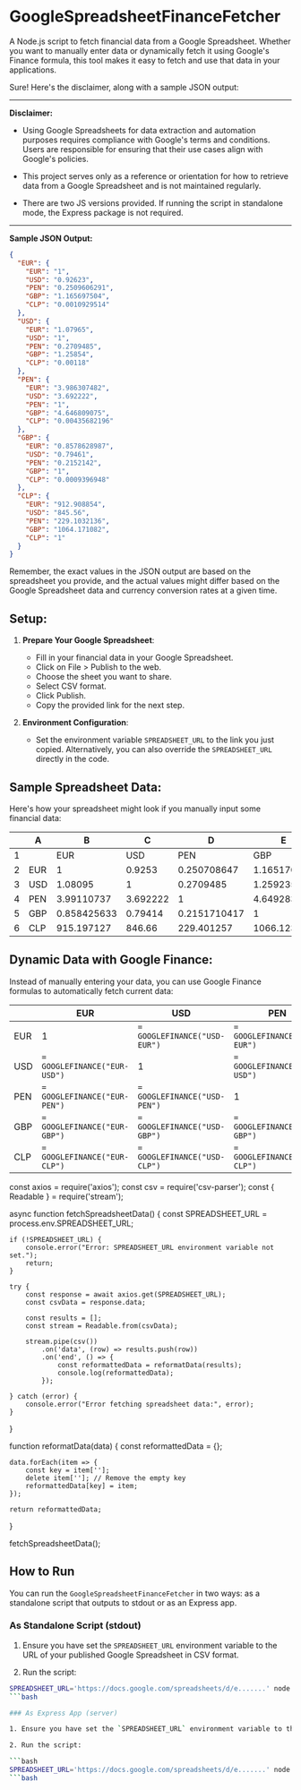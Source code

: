 # GoogleSpreadsheetFinanceFetcher

A Node.js script to fetch financial data from a Google Spreadsheet. Whether you want to manually enter data or dynamically fetch it using Google's Finance formula, this tool makes it easy to fetch and use that data in your applications.

Sure! Here's the disclaimer, along with a sample JSON output:

---

**Disclaimer:**

- Using Google Spreadsheets for data extraction and automation purposes requires compliance with Google's terms and conditions. Users are responsible for ensuring that their use cases align with Google's policies.
  
- This project serves only as a reference or orientation for how to retrieve data from a Google Spreadsheet and is not maintained regularly. 

- There are two JS versions provided. If running the script in standalone mode, the Express package is not required.

---

**Sample JSON Output:**

```json
{
  "EUR": {
    "EUR": "1",
    "USD": "0.92623",
    "PEN": "0.2509606291",
    "GBP": "1.165697504",
    "CLP": "0.0010929514"
  },
  "USD": {
    "EUR": "1.07965",
    "USD": "1",
    "PEN": "0.2709485",
    "GBP": "1.25854",
    "CLP": "0.00118"
  },
  "PEN": {
    "EUR": "3.986307482",
    "USD": "3.692222",
    "PEN": "1",
    "GBP": "4.646809075",
    "CLP": "0.00435682196"
  },
  "GBP": {
    "EUR": "0.8578628987",
    "USD": "0.79461",
    "PEN": "0.2152142",
    "GBP": "1",
    "CLP": "0.0009396948"
  },
  "CLP": {
    "EUR": "912.908854",
    "USD": "845.56",
    "PEN": "229.1032136",
    "GBP": "1064.171082",
    "CLP": "1"
  }
}
```

Remember, the exact values in the JSON output are based on the spreadsheet you provide, and the actual values might differ based on the Google Spreadsheet data and currency conversion rates at a given time.

## Setup:

1. **Prepare Your Google Spreadsheet**:

    - Fill in your financial data in your Google Spreadsheet.
    - Click on File > Publish to the web.
    - Choose the sheet you want to share.
    - Select CSV format.
    - Click Publish.
    - Copy the provided link for the next step.

2. **Environment Configuration**:

    - Set the environment variable `SPREADSHEET_URL` to the link you just copied. Alternatively, you can also override the `SPREADSHEET_URL` directly in the code.

## Sample Spreadsheet Data:

Here's how your spreadsheet might look if you manually input some financial data:

|     | A   | B     | C     | D           | E           | F           |
|-----|-----|-------|-------|-------------|-------------|-------------|
| 1   |     | EUR   | USD   | PEN         | GBP         | CLP         |
| 2   | EUR | 1     | 0.9253| 0.250708647 | 1.165170145 | 0.001091854 |
| 3   | USD | 1.08095 | 1   | 0.2709485   | 1.259235    | 0.00118     |
| 4   | PEN | 3.99110737 | 3.692222 | 1 | 4.649283     | 0.00435682196 |
| 5   | GBP | 0.858425633 | 0.79414 | 0.2151710417 | 1 | 0.0009370852 |
| 6   | CLP | 915.197127 | 846.66 | 229.401257 | 1066.123 | 1           |

## Dynamic Data with Google Finance:

Instead of manually entering your data, you can use Google Finance formulas to automatically fetch current data:

|     | EUR                           | USD                           | PEN                           | GBP                           | CLP                           |
|-----|-------------------------------|-------------------------------|-------------------------------|-------------------------------|-------------------------------|
| EUR | 1                             | `= GOOGLEFINANCE("USD-EUR")`  | `= GOOGLEFINANCE("PEN-EUR")`  | `= GOOGLEFINANCE("GBP-EUR")`  | `= GOOGLEFINANCE("CLP-EUR")`  |
| USD | `= GOOGLEFINANCE("EUR-USD")`  | 1                             | `= GOOGLEFINANCE("PEN-USD")`  | `= GOOGLEFINANCE("GBP-USD")`  | `= GOOGLEFINANCE("CLP-USD")`  |
| PEN | `= GOOGLEFINANCE("EUR-PEN")`  | `= GOOGLEFINANCE("USD-PEN")`  | 1                             | `= GOOGLEFINANCE("GBP-PEN")`  | `= GOOGLEFINANCE("CLP-PEN")`  |
| GBP | `= GOOGLEFINANCE("EUR-GBP")`  | `= GOOGLEFINANCE("USD-GBP")`  | `= GOOGLEFINANCE("PEN-GBP")`  | 1                             | `= GOOGLEFINANCE("CLP-GBP")`  |
| CLP | `= GOOGLEFINANCE("EUR-CLP")`  | `= GOOGLEFINANCE("USD-CLP")`  | `= GOOGLEFINANCE("PEN-CLP")`  | `= GOOGLEFINANCE("GBP-CLP")`  | 1                             |
const axios = require('axios');
const csv = require('csv-parser');
const { Readable } = require('stream');

async function fetchSpreadsheetData() {
    const SPREADSHEET_URL = process.env.SPREADSHEET_URL;

    if (!SPREADSHEET_URL) {
        console.error("Error: SPREADSHEET_URL environment variable not set.");
        return;
    }

    try {
        const response = await axios.get(SPREADSHEET_URL);
        const csvData = response.data;

        const results = [];
        const stream = Readable.from(csvData);
        
        stream.pipe(csv())
            .on('data', (row) => results.push(row))
            .on('end', () => {
                const reformattedData = reformatData(results);
                console.log(reformattedData);
            });

    } catch (error) {
        console.error("Error fetching spreadsheet data:", error);
    }
}

function reformatData(data) {
    const reformattedData = {};

    data.forEach(item => {
        const key = item[''];
        delete item['']; // Remove the empty key
        reformattedData[key] = item;
    });

    return reformattedData;
}

fetchSpreadsheetData();

## How to Run

You can run the `GoogleSpreadsheetFinanceFetcher` in two ways: as a standalone script that outputs to stdout or as an Express app.

### As Standalone Script (stdout)

1. Ensure you have set the `SPREADSHEET_URL` environment variable to the URL of your published Google Spreadsheet in CSV format.

2. Run the script:

```bash
SPREADSHEET_URL='https://docs.google.com/spreadsheets/d/e.......' node stdout.js
```bash

### As Express App (server)

1. Ensure you have set the `SPREADSHEET_URL` environment variable to the URL of your published Google Spreadsheet in CSV format.

2. Run the script:

```bash
SPREADSHEET_URL='https://docs.google.com/spreadsheets/d/e.......' node server.js
```bash